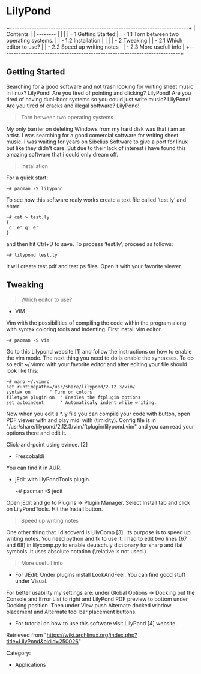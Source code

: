 LilyPond
========

+--------------------------------------------------------------------------+
| Contents                                                                 |
| --------                                                                 |
|                                                                          |
| -   1 Getting Started                                                    |
|     -   1.1 Torn between two operating systems.                          |
|     -   1.2 Installation                                                 |
|                                                                          |
| -   2 Tweaking                                                           |
|     -   2.1 Which editor to use?                                         |
|     -   2.2 Speed up writing notes                                       |
|     -   2.3 More usefull info                                            |
+--------------------------------------------------------------------------+

Getting Started
---------------

Searching for a good software and not trash looking for writing sheet
music in linux? LilyPond! Are you tired of pointing and clicking?
LilyPond! Are you tired of having dual-boot systems so you could just
write music? LilyPond! Are you tired of cracks and illegal software?
LilyPond!

> Torn between two operating systems.

My only barrier on deleting Windows from my hard disk was that i am an
artist. I was searching for a good comercial software for writing sheet
music. I was waiting for years on Sibelius Software to give a port for
linux but like they didn't care. But due to their lack of interest i
have found this amazing software that i could only dream off.

> Installation

For a quick start:

    ~# pacman -S lilypond

To see how this software realy works create a text file called ‘test.ly’
and enter:

    ~# cat > test.ly
    {
     c' e' g' e'
    }

and then hit Ctrl+D to save. To process ‘test.ly’, proceed as follows:

    ~# lilypond test.ly

It will create test.pdf and test.ps files. Open it with your favorite
viewer.

Tweaking
--------

> Which editor to use?

-   VIM

Vim with the possibilities of compiling the code within the program
along with syntax coloring tools and indenting. First install vim
editor.

    ~# pacman -S vim

Go to this Lilypond website [1] and follow the instructions on how to
enable the vim mode. The next thing you need to do is enable the
syntaxses. To do so edit ~/.vimrc with your favorite editor and after
editing your file should look like this:

    ~# nano ~/.vimrc
    set runtimepath+=/usr/share/lilypond/2.12.3/vim/ 
    syntax on		" Turn on colors
    filetype plugin on	" Enables the ftplugin options
    set autoindent		" Automaticaly indent while writing.

Now when you edit a *.ly file you can compile your code with <F5>
button, open PDF viewer with <F6> and play midi with <F4> (timidity).
Config file is in "/usr/share/lilypond/2.12.3/vim/ftplugin/lilypond.vim"
and you can read your options there and edit it.

Click-and-point using evince. [2]

-   Frescobaldi

You can find it in AUR.

-   jEdit with lilyPondTools plugin.

    ~# pacman -S jedit

Open jEdit and go to Plugins -> Plugin Manager. Select Install tab and
click on LilyPondTools. Hit the Install button.

> Speed up writing notes

One other thing that i discoverd is LilyComp [3]. Its purpose is to
speed up writing notes. You need python and tk to use it. I had to edit
two lines (67 and 68) in lilycomp.py to enable deutsch.ly dictionary for
sharp and flat symbols. It uses absolute notation (\relative is not
used.)

> More usefull info

-   For JEdit: Under plugins install LookAndFeel. You can find good
    stuff under Visual.

For better usability my settings are: under Global Options -> Docking
put the Console and Error List to right and LilyPond PDF preview to
bottom under Docking position. Then under View push Alternate docked
window placement and Alternate tool bar placement buttons.

-   For tutorial on how to use this software visit LilyPond [4] website.

Retrieved from
"https://wiki.archlinux.org/index.php?title=LilyPond&oldid=250026"

Category:

-   Applications
